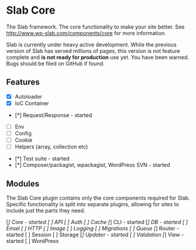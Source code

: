 # Slab Core

The Slab framework. The core functionality to make your site better. See http://www.wp-slab.com/components/core for more information.

Slab is currently under heavy active development. While the previous version of Slab has served millions of pages, this version is not feature complete and **is not ready for production** use yet. You have been warned. Bugs should be filed on GitHub if found.

## Features

- [x] Autoloader
- [x] IoC Container
- [*] Request/Response - started
- [ ] Env
- [ ] Config
- [ ] Cookie
- [ ] Helpers (array, collection etc)
- [*] Test suite - started
- [*] Composer/packagist, wpackagist, WordPress SVN - started


## Modules

The Slab Core plugin contains only the core components required for Slab. Specific functionality is split into separate plugins, allowing for sites to include just the parts they need.

[*] Core - started
[ ] API
[ ] Auth
[ ] Cache
[*] CLI - started
[*] DB - started
[ ] Email
[ ] HTTP
[ ] Image
[ ] Logging
[ ] Migrations
[ ] Queue
[*] Router - started
[ ] Session
[ ] Storage
[*] Updater - started
[ ] Validation
[*] View - started
[ ] WordPress
